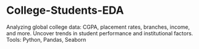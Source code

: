 # College-Students-EDA
Analyzing global college data: CGPA, placement rates, branches, income, and more. Uncover trends in student performance and institutional factors. Tools: Python, Pandas, Seaborn
